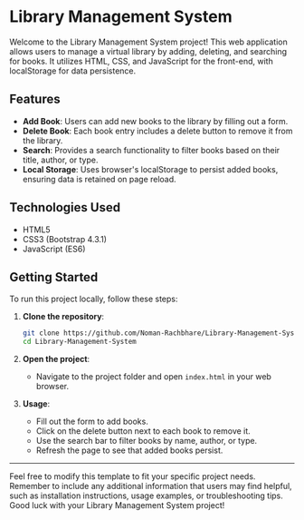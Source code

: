 # Library Management System

Welcome to the Library Management System project! This web application allows users to manage a virtual library by adding, deleting, and searching for books. It utilizes HTML, CSS, and JavaScript for the front-end, with localStorage for data persistence.

## Features

- **Add Book**: Users can add new books to the library by filling out a form.
- **Delete Book**: Each book entry includes a delete button to remove it from the library.
- **Search**: Provides a search functionality to filter books based on their title, author, or type.
- **Local Storage**: Uses browser's localStorage to persist added books, ensuring data is retained on page reload.

## Technologies Used

- HTML5
- CSS3 (Bootstrap 4.3.1)
- JavaScript (ES6)

## Getting Started

To run this project locally, follow these steps:

1. **Clone the repository**:

   ```bash
   git clone https://github.com/Noman-Rachbhare/Library-Management-System.git
   cd Library-Management-System
   ```

2. **Open the project**:

   - Navigate to the project folder and open `index.html` in your web browser.

3. **Usage**:
   - Fill out the form to add books.
   - Click on the delete button next to each book to remove it.
   - Use the search bar to filter books by name, author, or type.
   - Refresh the page to see that added books persist.

---

Feel free to modify this template to fit your specific project needs. Remember to include any additional information that
users may find helpful, such as installation instructions, usage examples, or troubleshooting tips. Good luck with your Library Management System project! 
